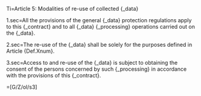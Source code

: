 Ti=Article 5: Modalities of re-use of collected {_data}

1.sec=All the provisions of the general {_data} protection regulations apply to this {_contract} and to all {_data} {_processing} operations carried out on the {_data}.

2.sec=The re-use of the {_data} shall be solely for the purposes defined in Article {Def.Xnum}. 

3.sec=Access to and re-use of the {_data} is subject to obtaining the consent of the persons concerned by such {_processing} in accordance with the provisions of this {_contract}. 

=[G/Z/ol/s3]
 